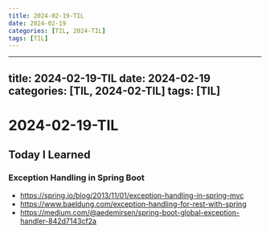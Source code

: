 ```yaml
---
title: 2024-02-19-TIL
date: 2024-02-19
categories: [TIL, 2024-TIL]
tags: [TIL]
---
```


---
title: 2024-02-19-TIL
date: 2024-02-19
categories: [TIL, 2024-02-TIL]
tags: [TIL]
---


# 2024-02-19-TIL

## Today I Learned

### Exception Handling in Spring Boot

- https://spring.io/blog/2013/11/01/exception-handling-in-spring-mvc
- https://www.baeldung.com/exception-handling-for-rest-with-spring
- https://medium.com/@aedemirsen/spring-boot-global-exception-handler-842d7143cf2a
